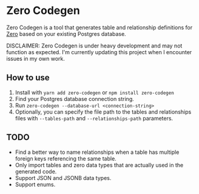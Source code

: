 # Zero Codegen

Zero Codegen is a tool that generates table and relationship definitions for [Zero](https://zero.rocicorp.dev/)  based
on your existing Postgres database.

DISCLAIMER: Zero Codegen is under heavy development and may not function as expected. I'm currently updating
this project when I encounter issues in my own work.

## How to use

1. Install with `yarn add zero-codegen` or `npm install zero-codegen`
2. Find your Postgres database connection string.
3. Run `zero-codegen --database-url <connection-string>`
4. Optionally, you can specify the file path to the tables and relationships files with `--tables-path` and
   `--relationships-path` parameters.

## TODO

- Find a better way to name relationships when a table has multiple foreign keys referencing the same table.
- Only import tables and zero data types that are actually used in the generated code.
- Support JSON and JSONB data types.
- Support enums.
